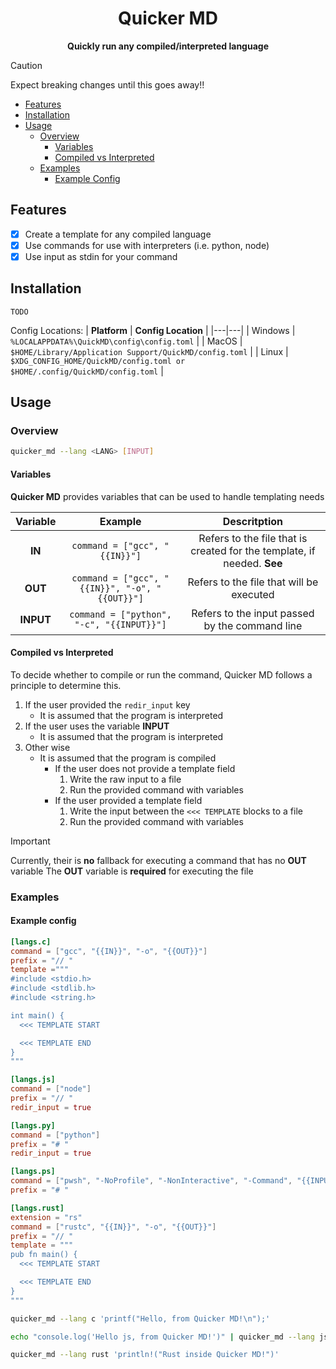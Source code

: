 <h1 align='center'>
Quicker MD
</h1>

<p align='center'>
    <b>Quickly run any compiled/interpreted language</b>
</p>

> [!CAUTION]
> Expect breaking changes until this goes away!!

- [Features](#features)
- [Installation](#installation)
- [Usage](#usage)
    - [Overview](#overview)
        - [Variables](#variables)
        - [Compiled vs Interpreted](#compiled-vs-interpreted)
    - [Examples](#examples)
        - [Example Config](#example-config)

## Features
- [x] Create a template for any compiled language
- [x] Use commands for use with interpreters (i.e. python, node)
- [x] Use input as stdin for your command 

## Installation
```
TODO
```

Config Locations:
| **Platform** | **Config Location** |
|---|---|
| Windows | `%LOCALAPPDATA%\QuickMD\config\config.toml` |
| MacOS | `$HOME/Library/Application Support/QuickMD/config.toml` |
| Linux | `$XDG_CONFIG_HOME/QuickMD/config.toml or $HOME/.config/QuickMD/config.toml` |
## Usage

### Overview
```sh
quicker_md --lang <LANG> [INPUT]
```

#### Variables
**Quicker MD** provides variables that can be used to handle templating needs

| Variable | Example | Descritption |
|:--:|:--:|:--:|
| **IN**| `command = ["gcc", "{{IN}}"]` | Refers to the file that is created for the template, if needed. **See**|
| **OUT**| `command = ["gcc", "{{IN}}", "-o", "{{OUT}}"]` | Refers to the file that will be executed |
| **INPUT**| `command = ["python", "-c", "{{INPUT}}"]` | Refers to the input passed by the command line |

#### Compiled vs Interpreted

To decide whether to compile or run the command, Quicker MD follows a principle to determine this.

1. If the user provided the `redir_input` key
    - It is assumed that the program is interpreted
2. If the user uses the variable **INPUT**
    - It is assumed that the program is interpreted
3. Other wise
    - It is assumed that the program is compiled
        - If the user does not provide a template field
            1. Write the raw input to a file
            2. Run the provided command with variables
        - If the user provided a template field
            1. Write the input between the `<<< TEMPLATE` blocks to a file
            2. Run the provided command with variables

> [!IMPORTANT]
> Currently, their is **no** fallback for executing a command that has no **OUT** variable
> The **OUT** variable is **required** for executing the file

### Examples
#### Example config
```toml
[langs.c]
command = ["gcc", "{{IN}}", "-o", "{{OUT}}"]
prefix = "// "
template ="""
#include <stdio.h>
#include <stdlib.h>
#include <string.h>

int main() {
  <<< TEMPLATE START

  <<< TEMPLATE END
}
"""

[langs.js]
command = ["node"]
prefix = "// "
redir_input = true

[langs.py]
command = ["python"]
prefix = "# "
redir_input = true

[langs.ps]
command = ["pwsh", "-NoProfile", "-NonInteractive", "-Command", "{{INPUT}}"]
prefix = "# "

[langs.rust]
extension = "rs"
command = ["rustc", "{{IN}}", "-o", "{{OUT}}"]
prefix = "// "
template = """
pub fn main() {
  <<< TEMPLATE START

  <<< TEMPLATE END
}
"""
```

```sh
quicker_md --lang c 'printf("Hello, from Quicker MD!\n");'

echo "console.log('Hello js, from Quicker MD!')" | quicker_md --lang js

quicker_md --lang rust 'println!("Rust inside Quicker MD!")'
```
